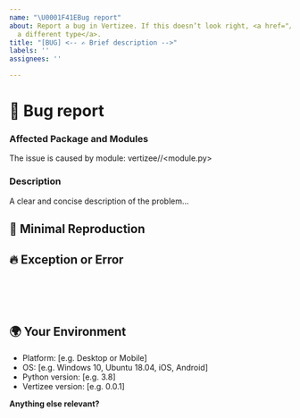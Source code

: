 ```yaml
---
name: "\U0001F41EBug report"
about: Report a bug in Vertizee. If this doesn’t look right, <a href="/cpeisert/vertizee/issues/new/choose">choose
  a different type</a>.
title: "[BUG] <-- ✍️ Brief description -->"
labels: ''
assignees: ''

---
```


<!--🔅🔅🔅🔅🔅🔅🔅🔅🔅🔅🔅🔅🔅🔅🔅🔅🔅🔅🔅🔅🔅🔅🔅🔅🔅🔅🔅🔅🔅🔅🔅

Hi there! 😄

To expedite issue processing please search open and closed issues before submitting a new one.
Existing issues often contain information about workarounds, resolution, or progress updates.

🔅🔅🔅🔅🔅🔅🔅🔅🔅🔅🔅🔅🔅🔅🔅🔅🔅🔅🔅🔅🔅🔅🔅🔅🔅🔅🔅🔅🔅🔅🔅🔅🔅-->

# 🐞 Bug report

### Affected Package and Modules
<!-- Can you pin-point one or more vertizee/* modules as the source of the bug? -->
<!-- ✍️edit: -->
The issue is caused by module: vertizee/<package>/<module.py>


### Description

<!-- ✍️--> A clear and concise description of the problem...


## 🔬 Minimal Reproduction
<!--
Please create and share a minimal GitHub repository with the reproduction of the issue.
A good way to make a minimal reproduction is to create a new Python script or Jupyter notebook and add the minimum possible code to show the problem.
Share the link to the repo below along with step-by-step instructions to reproduce the problem, as well as expected and actual behavior.

Issues that don't have enough info and can't be reproduced will be closed.

You can read more about issue submission guidelines here: https://github.com/cpeisert/vertizee/blob/master/CONTRIBUTING.md#-submitting-an-issue
-->


## 🔥 Exception or Error
<pre><code>
<!-- If the issue is accompanied by an exception or an error, please share it below: -->
<!-- ✍️-->

</code></pre>


## 🌍  Your Environment

<!-- ✍️-->
 - Platform: [e.g. Desktop or Mobile]
 - OS: [e.g. Windows 10, Ubuntu 18.04, iOS, Android]
 - Python version: [e.g. 3.8]
 - Vertizee version: [e.g. 0.0.1]

**Anything else relevant?**
<!-- ✍️Do any of these matter: operating system, IDE, Python version, ...? If so, please mention it below. -->
